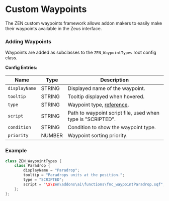 # Custom Waypoints

The ZEN custom waypoints framework allows addon makers to easily make their waypoints available in the Zeus interface.

### Adding Waypoints

Waypoints are added as subclasses to the `ZEN_WaypointTypes` root config class.

**Config Entries:**

Name | Type | Description
---- | ---- | -----------
`displayName` | STRING | Displayed name of the waypoint.
`tooltip` | STRING | Tooltip displayed when hovered.
`type` | STRING | Waypoint type, [reference](https://community.bistudio.com/wiki/Waypoint_types).
`script` | STRING | Path to waypoint script file, used when type is "SCRIPTED".
`condition` | STRING | Condition to show the waypoint type.
`priority` | NUMBER | Waypoint sorting priority. 

### Example

```cpp
class ZEN_WaypointTypes {
    class Paradrop {
        displayName = "Paradrop";
        tooltip = "Paradrops units at the position.";
        type = "SCRIPTED";
        script = "\x\zen\addons\ai\functions\fnc_waypointParadrop.sqf";
    };
};
```
